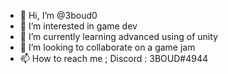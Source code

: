 - 👋 Hi, I’m @3boud0
- 👀 I’m interested in game dev
- 🌱 I’m currently learning advanced using of unity
- 💞️ I’m looking to collaborate on a game jam
- 📫 How to reach me ; Discord : 3BOUD#4944

<!---
3boud0/3boud0 is a ✨ special ✨ repository because its `README.md` (this file) appears on your GitHub profile.
You can click the Preview link to take a look at your changes.
--->
